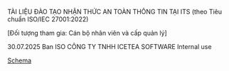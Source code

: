 TÀI LIỆU ĐÀO TẠO NHẬN THỨC AN TOÀN THÔNG TIN TẠI ITS
(theo Tiêu chuẩn ISO/IEC 27001:2022)

[Đối tượng tham gia: Cán bộ nhân viên và cấp quản lý]

30.07.2025
Ban ISO
CÔNG TY TNHH ICETEA SOFTWARE
Internal use

[Schema](page_1_img_0.png)
